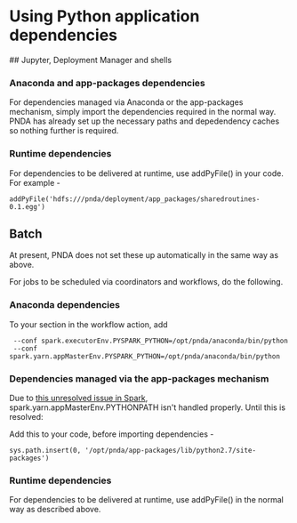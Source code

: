 # Using Python application dependencies


## Jupyter, Deployment Manager and shells

### Anaconda and app-packages dependencies

For dependencies managed via Anaconda or the app-packages mechanism, simply import the dependencies required in the normal way. PNDA has already set up the necessary paths and depedendency caches so nothing further is required.

### Runtime dependencies

For dependencies to be delivered at runtime, use addPyFile() in your code. For example -

    addPyFile('hdfs:///pnda/deployment/app_packages/sharedroutines-0.1.egg')

## Batch

At present, PNDA does not set these up automatically in the same way as above.

For jobs to be scheduled via coordinators and workflows, do the following.
 
### Anaconda dependencies

To your <spark-opts> section in the workflow action, add

     --conf spark.executorEnv.PYSPARK_PYTHON=/opt/pnda/anaconda/bin/python
     --conf spark.yarn.appMasterEnv.PYSPARK_PYTHON=/opt/pnda/anaconda/bin/python

### Dependencies managed via the app-packages mechanism

Due to [this unresolved issue in Spark](https://issues.apache.org/jira/browse/SPARK-22151), spark.yarn.appMasterEnv.PYTHONPATH isn't handled properly. Until this is resolved:

Add this to your code, before importing dependencies -

    sys.path.insert(0, '/opt/pnda/app-packages/lib/python2.7/site-packages')
 
### Runtime dependencies

For dependencies to be delivered at runtime, use addPyFile() in the normal way as described above.
